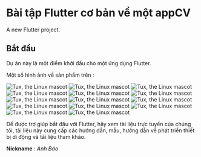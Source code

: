 # Bài tập Flutter cơ bản về một appCV 

A new Flutter project.

## Bắt đầu

Dự án này là một điểm khởi đầu cho một ứng dụng Flutter.

Một số hình ảnh về sản phẩm trên :

![Tux, the Linux mascot](/asset/home/1.png)
![Tux, the Linux mascot](/asset/home/2.png)
![Tux, the Linux mascot](/asset/home/3.png)
![Tux, the Linux mascot](/asset/home/4.png)
![Tux, the Linux mascot](/asset/home/5.png)
![Tux, the Linux mascot](/asset/home/6.png)
![Tux, the Linux mascot](/asset/home/7.png)
![Tux, the Linux mascot](/asset/home/8.png)
![Tux, the Linux mascot](/asset/home/9.png)
![Tux, the Linux mascot](/asset/home/10.png)
![Tux, the Linux mascot](/asset/home/11.png)
![Tux, the Linux mascot](/asset/home/12.png)
![Tux, the Linux mascot](/asset/home/13.png)
![Tux, the Linux mascot](/asset/home/14.png)


Để được trợ giúp bắt đầu với Flutter, hãy xem tài liệu trực tuyến của chúng tôi, tài liệu này cung cấp các hướng dẫn, mẫu, hướng dẫn về phát triển thiết bị di động và tài liệu tham khảo.


**Nickname** : <span style="colors.green">*Anh Báo*</span>
